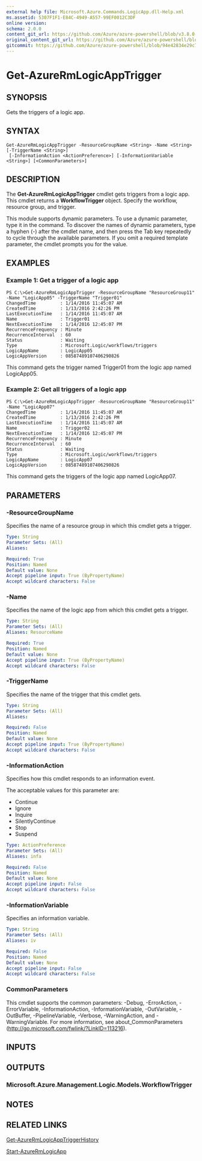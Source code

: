 ```yaml
---
external help file: Microsoft.Azure.Commands.LogicApp.dll-Help.xml
ms.assetid: 5307F1F1-E84C-4949-A557-99EF0012C3DF
online version:
schema: 2.0.0
content_git_url: https://github.com/Azure/azure-powershell/blob/v3.8.0-April2017/src/ResourceManager/LogicApp/Commands.LogicApp/help/Get-AzureRmLogicAppTrigger.md
original_content_git_url: https://github.com/Azure/azure-powershell/blob/v3.8.0-April2017/src/ResourceManager/LogicApp/Commands.LogicApp/help/Get-AzureRmLogicAppTrigger.md
gitcommit: https://github.com/Azure/azure-powershell/blob/94e42834e29c78cafba9e3f1e99e14af92561036
---
```


# Get-AzureRmLogicAppTrigger

## SYNOPSIS
Gets the triggers of a logic app.

## SYNTAX

```
Get-AzureRmLogicAppTrigger -ResourceGroupName <String> -Name <String> [-TriggerName <String>]
 [-InformationAction <ActionPreference>] [-InformationVariable <String>] [<CommonParameters>]
```

## DESCRIPTION
The **Get-AzureRmLogicAppTrigger** cmdlet gets triggers from a logic app.
This cmdlet returns a **WorkflowTrigger** object.
Specify the workflow, resource group, and trigger.

This module supports dynamic parameters.
To use a dynamic parameter, type it in the command.
To discover the names of dynamic parameters, type a hyphen (-) after the cmdlet name, and then press the Tab key repeatedly to cycle through the available parameters.
If you omit a required template parameter, the cmdlet prompts you for the value.

## EXAMPLES

### Example 1: Get a trigger of a logic app
```
PS C:\>Get-AzureRmLogicAppTrigger -ResourceGroupName "ResourceGroup11" -Name "LogicApp05" -TriggerName "Trigger01"
ChangedTime         : 1/14/2016 11:45:07 AM
CreatedTime         : 1/13/2016 2:42:26 PM
LastExecutionTime   : 1/14/2016 11:45:07 AM
Name                : Trigger01
NextExecutionTime   : 1/14/2016 12:45:07 PM
RecurrenceFrequency : Minute
RecurrenceInterval  : 60
Status              : Waiting
Type                : Microsoft.Logic/workflows/triggers
LogicAppName        : LogicApp05
LogicAppVersion     : 08587489107406290826
```

This command gets the trigger named Trigger01 from the logic app named LogicApp05.

### Example 2: Get all triggers of a logic app
```
PS C:\>Get-AzureRmLogicAppTrigger -ResourceGroupName "ResourceGroup11" -Name "LogicApp07"
ChangedTime         : 1/14/2016 11:45:07 AM
CreatedTime         : 1/13/2016 2:42:26 PM
LastExecutionTime   : 1/14/2016 11:45:07 AM
Name                : Trigger02
NextExecutionTime   : 1/14/2016 12:45:07 PM
RecurrenceFrequency : Minute
RecurrenceInterval  : 60
Status              : Waiting
Type                : Microsoft.Logic/workflows/triggers
LogicAppName        : LogicApp07
LogicAppVersion     : 08587489107406290826
```

This command gets the triggers of the logic app named LogicApp07.

## PARAMETERS

### -ResourceGroupName
Specifies the name of a resource group in which this cmdlet gets a trigger.

```yaml
Type: String
Parameter Sets: (All)
Aliases: 

Required: True
Position: Named
Default value: None
Accept pipeline input: True (ByPropertyName)
Accept wildcard characters: False
```

### -Name
Specifies the name of the logic app from which this cmdlet gets a trigger.

```yaml
Type: String
Parameter Sets: (All)
Aliases: ResourceName

Required: True
Position: Named
Default value: None
Accept pipeline input: True (ByPropertyName)
Accept wildcard characters: False
```

### -TriggerName
Specifies the name of the trigger that this cmdlet gets.

```yaml
Type: String
Parameter Sets: (All)
Aliases: 

Required: False
Position: Named
Default value: None
Accept pipeline input: True (ByPropertyName)
Accept wildcard characters: False
```

### -InformationAction
Specifies how this cmdlet responds to an information event.

The acceptable values for this parameter are:

- Continue
- Ignore
- Inquire
- SilentlyContinue
- Stop
- Suspend

```yaml
Type: ActionPreference
Parameter Sets: (All)
Aliases: infa

Required: False
Position: Named
Default value: None
Accept pipeline input: False
Accept wildcard characters: False
```

### -InformationVariable
Specifies an information variable.

```yaml
Type: String
Parameter Sets: (All)
Aliases: iv

Required: False
Position: Named
Default value: None
Accept pipeline input: False
Accept wildcard characters: False
```

### CommonParameters
This cmdlet supports the common parameters: -Debug, -ErrorAction, -ErrorVariable, -InformationAction, -InformationVariable, -OutVariable, -OutBuffer, -PipelineVariable, -Verbose, -WarningAction, and -WarningVariable. For more information, see about_CommonParameters (http://go.microsoft.com/fwlink/?LinkID=113216).

## INPUTS

## OUTPUTS

### Microsoft.Azure.Management.Logic.Models.WorkflowTrigger

## NOTES

## RELATED LINKS

[Get-AzureRmLogicAppTriggerHistory](./Get-AzureRmLogicAppTriggerHistory.md)

[Start-AzureRmLogicApp](./Start-AzureRmLogicApp.md)


